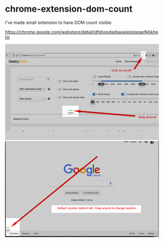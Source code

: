 # chrome-extension-dom-count
I've made small extension to have DOM count visible


https://chrome.google.com/webstore/detail/dfghopdediaeajjejpjgeapfkbkhelio

![](/ss1280.jpg?raw=true&v=2 "Screenshot")
![](/ss1280-2.jpg?raw=true&v=2 "Screenshot")
